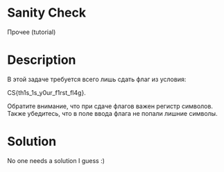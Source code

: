 # Sanity Check
Прочее (tutorial)
# Description
В этой задаче требуется всего лишь сдать флаг из условия:

CS{th1s_1s_y0ur_f1rst_fl4g}.

Обратите внимание, что при сдаче флагов важен регистр символов. Также убедитесь, что в поле ввода флага не попали лишние символы.
# Solution
No one needs a solution I guess :)
